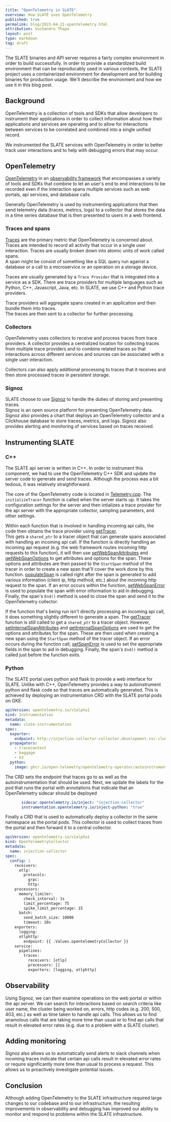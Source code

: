 ```yaml
---
title: "OpenTelemetry in SLATE"
overview: How SLATE uses OpenTelemetry
published: true
permalink: blog/2023-04-21-opentelemetry.html
attribution: Suchandra Thapa
layout: post
type: markdown
tag: draft
---
```


The SLATE binaries and API server requires a fairly complex environment in order
to build successfully.  In order to provide a standardized build environment that 
can be reproducably used in various contexts, the SLATE project uses a 
containerized environment for development and for building binaries for production 
usage. We'll describe the environment and how we use it in this blog post.

<!--end_excerpt-->

## Background

OpenTelemetry is a collection of tools and SDKs that allow developers to 
instrument their applications in order to collect information about 
how their applications and services are operating and to allow for 
interactions between services to be correlated and combined into a single 
unified record.

We instrumented the SLATE services with OpenTelemetry in order to better 
track user interactions and to help with debugging errors that may occur.

## OpenTelemetry

[OpenTelemetry](https://opentelemetry.io/) in an 
[observability framework](https://opentelemetry.io/docs/concepts/observability-primer/#what-is-observability) 
that encompasses a variety of tools and SDKs that combine to let 
an user's end to end interactions to be recorded even if the interaction spans
multiple services such as web portals, api services, and database calls. 

Generally OpenTelemetry is used by instrumenting applications that then send
telemetry data (traces, metrics, logs) to a collector that stores the data in a 
time series database that is then presented to users in a web frontend.  

### Traces and spans

[Traces](https://opentelemetry.io/docs/concepts/signals/traces/) are the primary metric that 
OpenTelemetry is concerned about.  Traces are intended to record all activity that occur in a single
user interaction.  Traces are usually broken down into atomic units of work called spans.  
A span might be consist of something like a SQL query run against a database or a call to a
microservice or an operation on a storage device.  

Traces are usually generated by a `Trace Provider` that is integrated into a service as a SDK.  There
are trace providers for multiple languages such as Python, C++, Javascript, Java, etc.  In SLATE,
we use  C++ and Python trace providers.  

Trace providers will aggregate spans created in an application and then bundle them into traces.  
The traces are then sent to a collector for further processing.

### Collectors

OpenTelemetry uses collectors to receive and process traces from trace providers.  A
collector provides a centralized location for collecting traces from multiple trace providers and
to combine related traces so that interactions across different services and sources can be associated 
with a single user interaction.  

Collectors can also apply additional processing to traces that it receives and then store processed traces 
in persistent storage. 


### Signoz

SLATE choose to use [Signoz](https://signoz.io/) to handle the duties of storing and presenting traces.  
Signoz is an open source platform for presenting OpenTelemetry data.  Signoz also provides a chart that deploys 
an OpenTelemetry collector and a Clickhouse database to store traces, metrics, and logs.  Signoz also provides
alerting and monitoring of services based on traces received.

## Instrumenting SLATE

### C++

The SLATE api server is written in C++.  In order to instrument this component, we had to use the 
OpenTelemetry C++ SDK and update the server code to generate and send traces.  Although the process 
was a bit tedious, it was relatively straightforward.

The core of the OpenTelemetry code is located in [Telemetry.cpp](https://github.com/slateci/slate-client-server/blob/master/src/Telemetry.cpp).
The `initializeTracer` function is called when the server starts up.  It takes the configuration
settings for the server and then intializes a trace provider for the api server 
with the appropriate collector, sampling parameters, and other settings.

Within each function that is involved in handling incoming api calls, the code then obtains the
trace provider using [getTracer](https://github.com/slateci/slate-client-server/blob/master/src/Telemetry.cpp#L124).  
This gets a `shared_ptr` to a tracer object that can generate
spans associated with handling an incoming api call.  If the function is directly handling an incoming
api request (e.g. the web framework routes incoming http requests to this function), it will then
use [setWebSpanAttributes](https://github.com/slateci/slate-client-server/blob/master/src/Telemetry.cpp#L130) 
and [getWebSpanOptions](https://github.com/slateci/slate-client-server/blob/master/src/Telemetry.cpp#L152) to get attributes and options for the span.
These options and attributes are then passed to the `StartSpan` method of the tracer in order to
create a new span that'll cover the work done by this function. [populateSpan](https://github.com/slateci/slate-client-server/blob/master/src/Telemetry.cpp#L179) 
is called right after the 
span is generated to add various information (client ip, http method, etc.) about the incoming http 
request to the span. If an error occurs within the function, 
[setWebSpanError](https://github.com/slateci/slate-client-server/blob/master/src/Telemetry.cpp#L209) is used to populate the span with error information to aid in debugging.  Finally, 
the span's `End()` method is used to close the span and send it to the OpenTelemetry collector.

If the function that's being run isn't directly processing an incoming api call, it does something slightly
different to generate a span. The [getTracer](https://github.com/slateci/slate-client-server/blob/master/src/Telemetry.cpp#L124) 
function is still called to get a `shared_ptr` to
a tracer object.  However, [setInternalSpanAttributes](https://github.com/slateci/slate-client-server/blob/master/src/Telemetry.cpp#L167) 
and [getInternalSpanOptions](https://github.com/slateci/slate-client-server/blob/master/src/Telemetry.cpp#L172) are used
to get the options and attributes for the span.  These are then used when creating a new span using
the `StartSpan` method of the tracer object. If an error occurs during the function call, 
[setSpanError](https://github.com/slateci/slate-client-server/blob/master/src/Telemetry.cpp#L215) is used to set the appropriate fields in the span to aid in debugging.  Finally,
the span's `End()` method is called just before the function exits.

### Python

The SLATE portal uses python and flask to provide a web interface for SLATE.  Unlike with C++, OpenTelemetry
provides a way to autoinstrument python and flask code so that traces are automatically generated.  This is achieved
by deploying an instrumentation CRD with the SLATE portal pods on GKE.  

```yaml
apiVersion: opentelemetry.io/v1alpha1
kind: Instrumentation
metadata:
  name: slate-instrumentation
spec:
  exporter:
    endpoint: http://injection-collector-collector.development.svc.cluster.local:4318
  propagators:
    - tracecontext
    - baggage
    - b3
  python:
    image: ghcr.io/open-telemetry/opentelemetry-operator/autoinstrumentation-python:latest

```

The CRD sets the endpoint that traces go to  as well as the autoinstrumentation that should be used.  Next,
we update the labels for the pod that runs the portal with annotations that indicate that an OpenTelemetry
sidecar should be deployed

```yaml
       sidecar.opentelemetry.io/inject: "injection-collector"
       instrumentation.opentelemetry.io/inject-python: "true"
```

Finally a CRD that is used to automatically deploy a collector in the same namespace as the portal pods.
This collector is used to collect traces from the portal and then forward it to a central collector.

```yaml
apiVersion: opentelemetry.io/v1alpha1
kind: OpenTelemetryCollector
metadata:
  name: injection-collector
spec:
  config: |
    receivers:
      otlp:
        protocols:
          grpc:
          http:
    processors:
      memory_limiter:
        check_interval: 1s
        limit_percentage: 75
        spike_limit_percentage: 15
      batch:
        send_batch_size: 10000
        timeout: 10s
    exporters:
      logging:
      otlphttp:
        endpoint: {{ .Values.opentelemetryCollector }}
    service:
      pipelines:
        traces:
          receivers: [otlp]
          processors: []
          exporters: [logging, otlphttp]

```

## Observability

Using Signoz, we can then examine operations on the web portal or within the api server.  We 
can search for interactions based on search criteria like user name, the cluster being worked on,
errors, http codes (e.g. 200, 500, 403, etc.) as well as time taken to handle api calls.  This 
allows us to find anamolous calls that are taking more time than usual or to find api calls that result
in elevated error rates (e.g. due to a problem with a SLATE cluster). 

## Adding monitoring

Signoz also allows us to automatically send alerts to slack channels when incoming traces indicate that
certain api calls result in elevated error rates or require significantly more time than usual to
process a request.  This allows us to proactively investigate potential issues.


##  Conclusion

Although adding OpenTelemetry to the SLATE infrastructure required large changes to our codebase and to 
our infrastructure, the resulting improvements in observability and debugging has improved our ability 
to monitor and respond to problems within the SLATE infrastructure.




